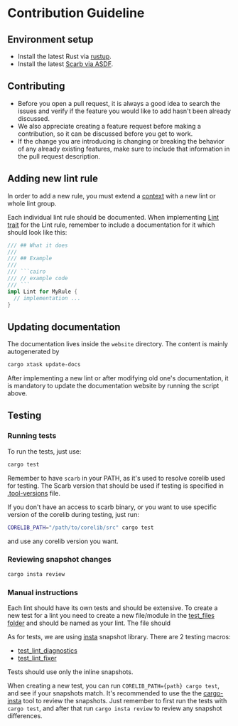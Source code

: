 # Contribution Guideline


## Environment setup

- Install the latest Rust via [rustup](https://doc.rust-lang.org/cargo/getting-started/installation.html).
- Install the latest [Scarb via ASDF](https://docs.swmansion.com/scarb/download.html#install-via-asdf).

## Contributing

- Before you open a pull request, it is always a good idea to search the issues and verify if the feature you would like
to add hasn't been already discussed.
- We also appreciate creating a feature request before making a contribution, so it can be discussed before you get to
work.
- If the change you are introducing is changing or breaking the behavior of any already existing features, make sure to
include that information in the pull request description.

## Adding new lint rule

In order to add a new rule, you must extend a [context](src/context.rs) with a new lint or whole lint group.

Each individual lint rule should be documented. When implementing [Lint trait](src/context.rs#L118) for the Lint rule, remember to include a documentation for it which should look like this:

```rust
/// ## What it does
///
/// ## Example
/// 
/// ```cairo
/// // example code
/// ```
impl Lint for MyRule {
  // implementation ...
}
```

## Updating documentation

The documentation lives inside the `website` directory. The content is mainly autogenerated by 
```bash
cargo xtask update-docs
```
After implementing a new lint or after modifying old one's documentation, it is mandatory to update the documentation website by running the script above.

## Testing

### Running tests

To run the tests, just use:

```sh
cargo test
```

Remember to have `scarb` in your PATH, as it's used to resolve corelib used for testing. The Scarb version that should be used if testing is specified in [.tool-versions](.tool-versions) file.

If you don't have an access to scarb binary, or you want to use specific version of the corelib during testing, just run:

```sh
CORELIB_PATH="/path/to/corelib/src" cargo test
```

and use any corelib version you want.

### Reviewing snapshot changes

```sh
cargo insta review
```

### Manual instructions

Each lint should have its own tests and should be extensive. To create a new test for a lint you need to create a new file/module
in the [test_files folder](tests) and should be named as your lint. The file should

As for tests, we are using [insta](https://insta.rs/) snapshot library. 
There are 2 testing macros:
- [test_lint_diagnostics](tests/helpers/mod.rs)
- [test_lint_fixer](tests/helpers/mod.rs)

Tests should use only the inline snapshots.


When creating a new test, you can run `CORELIB_PATH={path} cargo test`, and see if your snapshots match. It's recommended to use the the [cargo-insta](https://crates.io/crates/cargo-insta) tool to review the snapshots. Just remember to first run the tests with `cargo test`, and after that run `cargo insta review` to review any snapshot differences.
